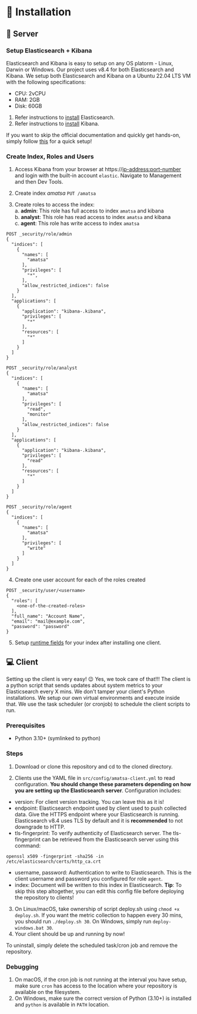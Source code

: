 # 🧰 Installation

## 🚀 Server
### Setup Elasticsearch + Kibana
Elasticsearch and Kibana is easy to setup on any OS platorm - Linux, Darwin or Windows. Our project uses v8.4 for both Elasticsearch and Kibana.
We setup both Elasticsearch and Kibana on a Ubuntu 22.04 LTS VM with the following specifications:
* CPU: 2vCPU
* RAM: 2GB
* Disk: 60GB

1. Refer instructions to [install](https://www.elastic.co/guide/en/elasticsearch/reference/8.4/install-elasticsearch.html) Elasticsearch.
2. Refer instructions to [install](https://www.elastic.co/guide/en/kibana/current/install.html) Kibana.

If you want to skip the official documentation and quickly get hands-on, simply follow [this](https://std.rocks/gnulinux_siem_01_install_v8.html) for a quick setup!

### Create Index, Roles and Users
1. Access Kibana from your browser at https://<ip-address:port-number> and login with the built-in account `elastic`. Navigate to Management and then Dev Tools.

2. Create index *amatsa*
`PUT /amatsa`

3. Create roles to access the index:<br/>
a. **admin**: This role has full access to index `amatsa` and kibana<br/>
b. **analyst**: This role has read access to index `amatsa` and kibana<br/>
c. **agent**: This role has write access to index `amatsa`<br/>
```Text
POST _security/role/admin
{
  "indices": [
    {
      "names": [
        "amatsa"
      ],
      "privileges": [
        "*",
      ],
      "allow_restricted_indices": false
    }
  ],
  "applications": [
    {
      "application": "kibana-.kibana",
      "privileges": [
        "*"
      ],
      "resources": [
        "*"
      ]
    }
  ]
}
```
```Text
POST _security/role/analyst
{
  "indices": [
    {
      "names": [
        "amatsa"
      ],
      "privileges": [
        "read",
        "monitor"
      ],
      "allow_restricted_indices": false
    }
  ],
  "applications": [
    {
      "application": "kibana-.kibana",
      "privileges": [
        "read"
      ],
      "resources": [
        "*"
      ]
    }
  ]
}
```
```Text
POST _security/role/agent
{
  "indices": [
    {
      "names": [
        "amatsa"
      ],
      "privileges": [
        "write"
      ]
    }
  ]
}
```
4. Create one user account for each of the roles created
```Text
POST _security/user/<username>
{
  "roles": [
    <one-of-the-created-roles>
  ],
  "full_name": "Account Name",
  "email": "mail@example.com",
  "password": "password"
}
```
5. Setup [runtime fields](data/index/runtime_fields.md) for your index after installing one client.

## 💻 Client
Setting up the client is very easy! 😉 Yes, we took care of that!!! The client is a python script that sends updates about system metrics to your Elasticsearch every X mins. We don't tamper your client's Python installations. We setup our own virtual environments and execute inside that. We use the task scheduler (or cronjob) to schedule the client scripts to run.
### Prerequisites
*   Python 3.10+ (symlinked to python)
### Steps
1.  Download or clone this repository and cd to the cloned directory.

2.  Clients use the YAML file in `src/config/amatsa-client.yml` to read configuration. **You should change these parameters depending on how you are setting up the Elasticsearch server**. Configuration includes:
*   version: For client version tracking. You can leave this as it is!
*   endpoint: Elasticsearch endpoint used by client used to push collected data. Give the HTTPS endpoint where your Elasticsearch is running. Elasticsearch v8.4 uses TLS by default and it is **recommended** to not downgrade to HTTP.
*   tls-fingerprint: To verify authenticity of Elasticsearch server. The tls-fingerprint can be retrieved from the Elasticsearch server using this command:
```Text
openssl x509 -fingerprint -sha256 -in /etc/elasticsearch/certs/http_ca.crt
```
*   username, password: Authentication to write to Elasticsearch. This is the client username and password you configured for role `agent`.
*   index: Document will be written to this index in Elasticsearch. **Tip**: To skip this step altogether, you can edit this config file before deploying the repository to clients!
3.  On Linux/macOS, take ownership of script deploy.sh using `chmod +x deploy.sh`. If you want the metric collection to happen every 30 mins, you should run `./deploy.sh 30`. On Windows, simply run `deploy-windows.bat 30`.
4.  Your client should be up and running by now!

To uninstall, simply delete the scheduled task/cron job and remove the repository.

### Debugging
1.  On macOS, if the cron job is not running at the interval you have setup, make sure `cron` has access to the location where your repository is available on the filesystem.
2.  On Windows, make sure the correct version of Python (3.10+) is installed and `python` is available in `PATH` location.
